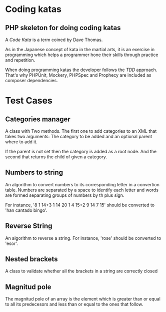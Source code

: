 Coding katas
============

PHP skeleton for doing coding katas
-----------------------------------

A *Code Kata* is a term coined by Dave Thomas.

As in the Japanese concept of kata in the martial arts, it is an exercise in programming which
helps a programmer hone their skills through practice and repetition.

When doing programming katas the developer follows the *TDD* approach. That's why PHPUnit, Mockery, PHPSpec and Prophecy are included as composer dependencies.

Test Cases
==========

Categories manager
------------------
A class with Two methods. The first one to add categories to an XML that takes two arguments: The category to be added and an optional parent where to add it.

If the parent is not set then the category is added as a root node.   And the second that returns the child of given a category.

Numbers to string
-----------------
An algorithm to convert numbers to its corresponding letter in a convertion table. Numbers are separated by a space to identify each letter and words are formed separating groups of numbers by th plus sign.

For instance, '8 1 14+3 1 14 20 1 4 15+2 9 14 7 15' should be converted to 'han cantado bingo'.

Reverse String
--------------
An algorithm to reverse a string.  For instance, 'rose' should be converted to 'esor'.

Nested brackets
---------------
A class to validate whether all the brackets in a string are correctly closed

Magnitud pole
-------------
The magnitud pole of an array is the element which is greater than or equal to all its predecesors and less than or equal to the ones that follow.
